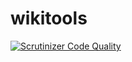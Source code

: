 # wikitools

[![Scrutinizer Code Quality](https://scrutinizer-ci.com/g/rdorado/wikitools/badges/quality-score.png?b=master)](https://scrutinizer-ci.com/g/rdorado/wikitools/?branch=master)
